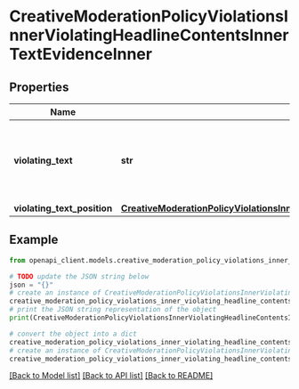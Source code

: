 # CreativeModerationPolicyViolationsInnerViolatingHeadlineContentsInnerTextEvidenceInner


## Properties

Name | Type | Description | Notes
------------ | ------------- | ------------- | -------------
**violating_text** | **str** | The specific text determined to violate the specified policy in reviewedText | [optional] 
**violating_text_position** | [**CreativeModerationPolicyViolationsInnerViolatingHeadlineContentsInnerTextEvidenceInnerViolatingTextPosition**](CreativeModerationPolicyViolationsInnerViolatingHeadlineContentsInnerTextEvidenceInnerViolatingTextPosition.md) |  | [optional] 

## Example

```python
from openapi_client.models.creative_moderation_policy_violations_inner_violating_headline_contents_inner_text_evidence_inner import CreativeModerationPolicyViolationsInnerViolatingHeadlineContentsInnerTextEvidenceInner

# TODO update the JSON string below
json = "{}"
# create an instance of CreativeModerationPolicyViolationsInnerViolatingHeadlineContentsInnerTextEvidenceInner from a JSON string
creative_moderation_policy_violations_inner_violating_headline_contents_inner_text_evidence_inner_instance = CreativeModerationPolicyViolationsInnerViolatingHeadlineContentsInnerTextEvidenceInner.from_json(json)
# print the JSON string representation of the object
print(CreativeModerationPolicyViolationsInnerViolatingHeadlineContentsInnerTextEvidenceInner.to_json())

# convert the object into a dict
creative_moderation_policy_violations_inner_violating_headline_contents_inner_text_evidence_inner_dict = creative_moderation_policy_violations_inner_violating_headline_contents_inner_text_evidence_inner_instance.to_dict()
# create an instance of CreativeModerationPolicyViolationsInnerViolatingHeadlineContentsInnerTextEvidenceInner from a dict
creative_moderation_policy_violations_inner_violating_headline_contents_inner_text_evidence_inner_from_dict = CreativeModerationPolicyViolationsInnerViolatingHeadlineContentsInnerTextEvidenceInner.from_dict(creative_moderation_policy_violations_inner_violating_headline_contents_inner_text_evidence_inner_dict)
```
[[Back to Model list]](../README.md#documentation-for-models) [[Back to API list]](../README.md#documentation-for-api-endpoints) [[Back to README]](../README.md)


